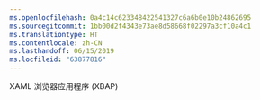 ```yaml
---
ms.openlocfilehash: 0a4c14c623348422541327c6a6b0e10b24862695
ms.sourcegitcommit: 1bb00d2f4343e73ae8d58668f02297a3cf10a4c1
ms.translationtype: HT
ms.contentlocale: zh-CN
ms.lasthandoff: 06/15/2019
ms.locfileid: "63877816"
---
```

XAML 浏览器应用程序 (XBAP)
